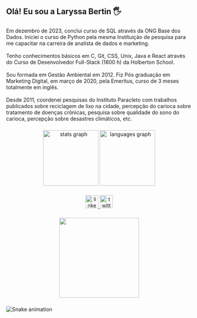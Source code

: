 <h2 align="left">Olá! Eu sou a Laryssa Bertin 🖐️</h2>

###

<p align="left">Em dezembro de 2023, conclui curso de SQL através da ONG Base dos Dados. Iniciei o curso de Python pela mesma Instituição de pesquisa para me capacitar na carreira de analista de dados e marketing.<br><br>Tenho conhecimentos básicos em C, Git, CSS, Unix, Java e React através do Curso de Desenvolvedor Full-Stack (1800 h) da Holberton School. <br><br>Sou formada em Gestão Ambiental em 2012. Fiz Pós graduação em Marketing Digital, em março de 2020, pela Emeritus, curso de 3 meses totalmente em inglês.<br><br>Desde 2011, coordenei pesquisas do Instituto Paracleto com trabalhos publicados sobre reciclagem de lixo na cidade, percepção do carioca sobre tratamento de doenças crônicas, pesquisa sobre qualidade do sono do carioca, percepção sobre desastres climáticos, etc.</p>

###

<div align="center">
  <img src="https://github-readme-stats.vercel.app/api?username=lary-coder&hide_title=false&hide_rank=false&show_icons=true&include_all_commits=true&count_private=true&disable_animations=false&theme=dracula&locale=en&hide_border=false" height="150" alt="stats graph"  />
  <img src="https://github-readme-stats.vercel.app/api/top-langs?username=lary-coder&locale=en&hide_title=false&layout=compact&card_width=320&langs_count=5&theme=dracula&hide_border=false" height="150" alt="languages graph"  />
</div>

###

<div align="center">
  <a href="https://www.linkedin.com/in/laryssa-bertin/" target="_blank">
    <img src="https://img.shields.io/static/v1?message=LinkedIn&logo=linkedin&label=&color=0077B5&logoColor=white&labelColor=&style=for-the-badge" height="35" alt="linkedin logo"  />
  </a>
  <a href="https://twitter.com/Laryssa_Ribeiro" target="_blank">
    <img src="https://img.shields.io/static/v1?message=Twitter&logo=twitter&label=&color=1DA1F2&logoColor=white&labelColor=&style=for-the-badge" height="35" alt="twitter logo"  />
  </a>
</div>

###

<div align="center">
  <img height="216" src="https://i.imgflip.com/65efzo.gif"  />
</div>

###

<img src="https://raw.githubusercontent.com/lary-coder/lary-coder/output/snake.svg" alt="Snake animation" />

###
